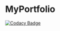 # MyPortfolio

[![Codacy Badge](https://app.codacy.com/project/badge/Grade/a3cb7b5b513c4e379da6e51f3b1d2d6c)](https://app.codacy.com/gh/AntonioBerna/antonioberna.github.io/dashboard?utm_source=gh&utm_medium=referral&utm_content=&utm_campaign=Badge_grade)
